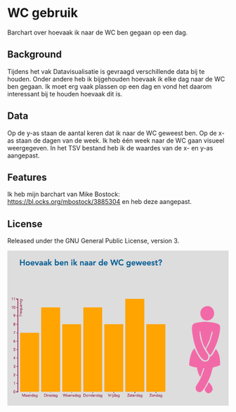 # WC gebruik
Barchart over hoevaak ik naar de WC ben gegaan op een dag.

## Background
Tijdens het vak Datavisualisatie is gevraagd verschillende data bij te houden. Onder andere heb ik bijgehouden hoevaak ik elke dag naar de WC ben gegaan. Ik moet erg vaak plassen op een dag en vond het daarom interessant bij te houden hoevaak dit is.

## Data
Op de y-as staan de aantal keren dat ik naar de WC geweest ben. Op de x-as staan de dagen van de week. Ik heb één week naar de WC gaan visueel weergegeven. In het TSV bestand heb ik de waardes van de x- en y-as aangepast.

## Features
Ik heb mijn barchart van Mike Bostock: https://bl.ocks.org/mbostock/3885304 en heb deze aangepast.

## License
Released under the GNU General Public License, version 3. 

![barchart](preview.png)
